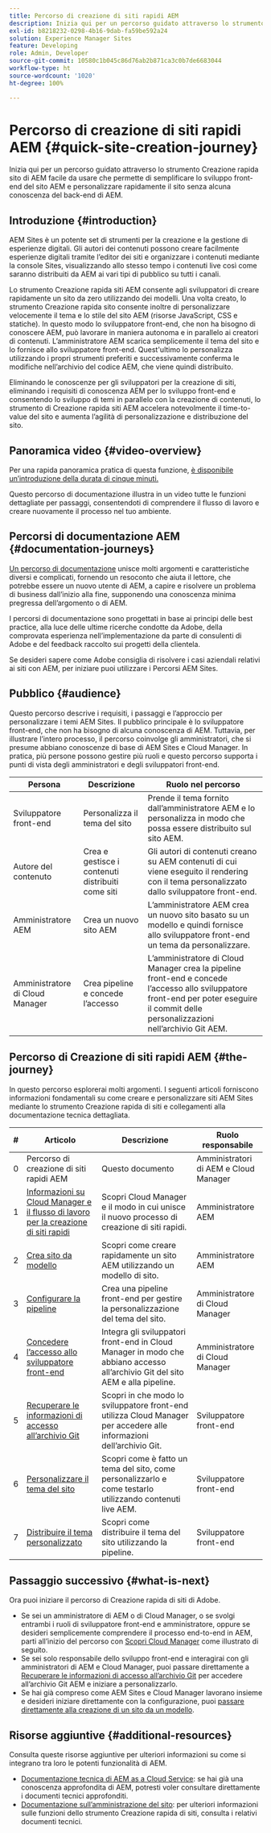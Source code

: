 ```yaml
---
title: Percorso di creazione di siti rapidi AEM
description: Inizia qui per un percorso guidato attraverso lo strumento Creazione rapida sito di AEM facile da usare che permette di semplificare lo sviluppo front-end del sito AEM e personalizzare rapidamente il sito senza alcuna conoscenza del back-end di AEM.
exl-id: b8218232-0298-4b16-9dab-fa59be592a24
solution: Experience Manager Sites
feature: Developing
role: Admin, Developer
source-git-commit: 10580c1b045c86d76ab2b871ca3c0b7de6683044
workflow-type: ht
source-wordcount: '1020'
ht-degree: 100%

---
```


# Percorso di creazione di siti rapidi AEM {#quick-site-creation-journey}

Inizia qui per un percorso guidato attraverso lo strumento Creazione rapida sito di AEM facile da usare che permette di semplificare lo sviluppo front-end del sito AEM e personalizzare rapidamente il sito senza alcuna conoscenza del back-end di AEM.

## Introduzione {#introduction}

AEM Sites è un potente set di strumenti per la creazione e la gestione di esperienze digitali. Gli autori dei contenuti possono creare facilmente esperienze digitali tramite l’editor dei siti e organizzare i contenuti mediante la console Sites, visualizzando allo stesso tempo i contenuti live così come saranno distribuiti da AEM ai vari tipi di pubblico su tutti i canali.

Lo strumento Creazione rapida siti AEM consente agli sviluppatori di creare rapidamente un sito da zero utilizzando dei modelli. Una volta creato, lo strumento Creazione rapida sito consente inoltre di personalizzare velocemente il tema e lo stile del sito AEM (risorse JavaScript, CSS e statiche). In questo modo lo sviluppatore front-end, che non ha bisogno di conoscere AEM, può lavorare in maniera autonoma e in parallelo ai creatori di contenuti. L’amministratore AEM scarica semplicemente il tema del sito e lo fornisce allo sviluppatore front-end. Quest&#39;ultimo lo personalizza utilizzando i propri strumenti preferiti e successivamente conferma le modifiche nell’archivio del codice AEM, che viene quindi distribuito.

Eliminando le conoscenze per gli sviluppatori per la creazione di siti, eliminando i requisiti di conoscenza AEM per lo sviluppo front-end e consentendo lo sviluppo di temi in parallelo con la creazione di contenuti, lo strumento di Creazione rapida siti AEM accelera notevolmente il time-to-value del sito e aumenta l’agilità di personalizzazione e distribuzione del sito.

## Panoramica video {#video-overview}

Per una rapida panoramica pratica di questa funzione, [è disponibile un’introduzione della durata di cinque minuti.](https://www.youtube.com/watch?v=NQeQ1jZ7ZBw)

Questo percorso di documentazione illustra in un video tutte le funzioni dettagliate per passaggi, consentendoti di comprendere il flusso di lavoro e creare nuovamente il processo nel tuo ambiente.

## Percorsi di documentazione AEM {#documentation-journeys}

[Un percorso di documentazione](/help/journey-documentation/documentation-journeys.md) unisce molti argomenti e caratteristiche diversi e complicati, fornendo un resoconto che aiuta il lettore, che potrebbe essere un nuovo utente di AEM, a capire e risolvere un problema di business dall’inizio alla fine, supponendo una conoscenza minima pregressa dell’argomento o di AEM.

I percorsi di documentazione sono progettati in base ai principi delle best practice, alla luce delle ultime ricerche condotte da Adobe, della comprovata esperienza nell’implementazione da parte di consulenti di Adobe e del feedback raccolto sui progetti della clientela.

Se desideri sapere come Adobe consiglia di risolvere i casi aziendali relativi ai siti con AEM, per iniziare puoi utilizzare i Percorsi AEM Sites.

## Pubblico {#audience}

Questo percorso descrive i requisiti, i passaggi e l’approccio per personalizzare i temi AEM Sites. Il pubblico principale è lo sviluppatore front-end, che non ha bisogno di alcuna conoscenza di AEM. Tuttavia, per illustrare l’intero processo, il percorso coinvolge gli amministratori, che si presume abbiano conoscenze di base di AEM Sites e Cloud Manager. In pratica, più persone possono gestire più ruoli e questo percorso supporta i punti di vista degli amministratori e degli sviluppatori front-end.

| Persona | Descrizione | Ruolo nel percorso |
|---|---|---|
| Sviluppatore front-end | Personalizza il tema del sito | Prende il tema fornito dall’amministratore AEM e lo personalizza in modo che possa essere distribuito sul sito AEM. |
| Autore del contenuto | Crea e gestisce i contenuti distribuiti come siti | Gli autori di contenuti creano su AEM contenuti di cui viene eseguito il rendering con il tema personalizzato dallo sviluppatore front-end. |
| Amministratore AEM | Crea un nuovo sito AEM | L’amministratore AEM crea un nuovo sito basato su un modello e quindi fornisce allo sviluppatore front-end un tema da personalizzare. |
| Amministratore di Cloud Manager | Crea pipeline e concede l’accesso | L’amministratore di Cloud Manager crea la pipeline front-end e concede l’accesso allo sviluppatore front-end per poter eseguire il commit delle personalizzazioni nell’archivio Git AEM. |

## Percorso di Creazione di siti rapidi AEM {#the-journey}

In questo percorso esplorerai molti argomenti. I seguenti articoli forniscono informazioni fondamentali su come creare e personalizzare siti AEM Sites mediante lo strumento Creazione rapida di siti e collegamenti alla documentazione tecnica dettagliata.

| # | Articolo | Descrizione | Ruolo responsabile |
|---|---|---|--|
| 0 | Percorso di creazione di siti rapidi AEM | Questo documento | Amministratori di AEM e Cloud Manager |
| 1 | [Informazioni su Cloud Manager e il flusso di lavoro per la creazione di siti rapidi](cloud-manager.md) | Scopri Cloud Manager e il modo in cui unisce il nuovo processo di creazione di siti rapidi. | Amministratore AEM |
| 2 | [Crea sito da modello](create-site.md) | Scopri come creare rapidamente un sito AEM utilizzando un modello di sito. | Amministratore AEM |
| 3 | [Configurare la pipeline](pipeline-setup.md) | Crea una pipeline front-end per gestire la personalizzazione del tema del sito. | Amministratore di Cloud Manager |
| 4 | [Concedere l’accesso allo sviluppatore front-end](grant-access.md) | Integra gli sviluppatori front-end in Cloud Manager in modo che abbiano accesso all’archivio Git del sito AEM e alla pipeline. | Amministratore di Cloud Manager |
| 5 | [Recuperare le informazioni di accesso all’archivio Git](retrieve-access.md) | Scopri in che modo lo sviluppatore front-end utilizza Cloud Manager per accedere alle informazioni dell’archivio Git. | Sviluppatore front-end |
| 6 | [Personalizzare il tema del sito](customize-theme.md) | Scopri come è fatto un tema del sito, come personalizzarlo e come testarlo utilizzando contenuti live AEM. | Sviluppatore front-end |
| 7 | [Distribuire il tema personalizzato](deploy-theme.md) | Scopri come distribuire il tema del sito utilizzando la pipeline. | Sviluppatore front-end |

## Passaggio successivo {#what-is-next}

Ora puoi iniziare il percorso di Creazione rapida di siti di Adobe.

* Se sei un amministratore di AEM o di Cloud Manager, o se svolgi entrambi i ruoli di sviluppatore front-end e amministratore, oppure se desideri semplicemente comprendere il processo end-to-end in AEM, parti all’inizio del percorso con [Scopri Cloud Manager](cloud-manager.md) come illustrato di seguito.
* Se sei solo responsabile dello sviluppo front-end e interagirai con gli amministratori di AEM e Cloud Manager, puoi passare direttamente a [Recuperare le informazioni di accesso all’archivio Git](retrieve-access.md) per accedere all’archivio Git AEM e iniziare a personalizzarlo.
* Se hai già compreso come AEM Sites e Cloud Manager lavorano insieme e desideri iniziare direttamente con la configurazione, puoi [passare direttamente alla creazione di un sito da un modello](create-site.md).

## Risorse aggiuntive {#additional-resources}

Consulta queste risorse aggiuntive per ulteriori informazioni su come si integrano tra loro le potenti funzionalità di AEM.

* [Documentazione tecnica di AEM as a Cloud Service](https://experienceleague.adobe.com/docs/experience-manager-cloud-service.html?lang=it): se hai già una conoscenza approfondita di AEM, potresti voler consultare direttamente i documenti tecnici approfonditi.
* [Documentazione sull’amministrazione del sito](/help/sites-cloud/administering/site-creation/create-site.md): per ulteriori informazioni sulle funzioni dello strumento Creazione rapida di siti, consulta i relativi documenti tecnici.
